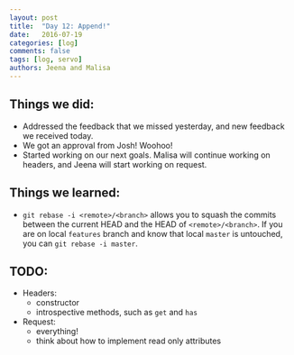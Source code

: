 ```yaml
---
layout: post
title:  "Day 12: Append!"
date:   2016-07-19
categories: [log]
comments: false
tags: [log, servo]
authors: Jeena and Malisa
---
```


## Things we did:
- Addressed the feedback that we missed yesterday, and new feedback we received today.
- We got an approval from Josh! Woohoo!
- Started working on our next goals. Malisa will continue working on headers, and Jeena will start working on request.

## Things we learned:
- `git rebase -i <remote>/<branch>` allows you to squash the commits between the current HEAD and the HEAD of `<remote>/<branch>`. If you are on local `features` branch and know that local `master` is untouched, you can `git rebase -i master`.

## TODO:
- Headers:
    - constructor
    - introspective methods, such as `get` and `has`
- Request:
    - everything!
    - think about how to implement read only attributes
